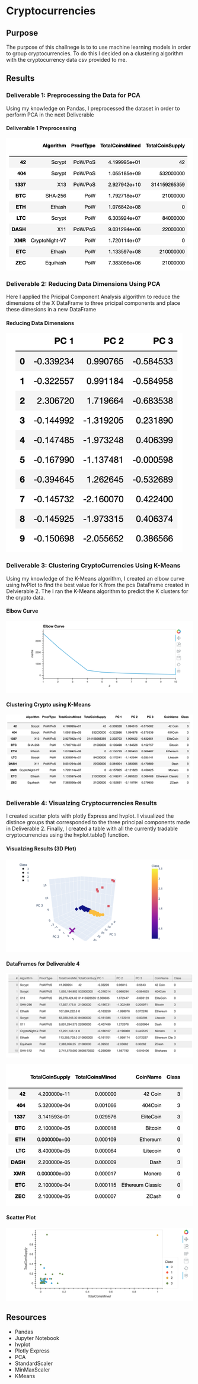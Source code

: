 # Cryptocurrencies
## Purpose 
The purpose of this challnege is to to use machine learning models in order to group cryptocurrencies. To do this I decided on a clustering algorithm with the cryptocurrency data csv provided to me.

## Results 
### Deliverable 1: Preprocessing the Data for PCA
Using my knowledge on Pandas, I preprocessed the dataset in order to perform PCA in the next Deliverable 

#### Deliverable 1 Preprocessing
![clean_crypto_df](./Cryptocurrencies/clean_crypto_df.png)

### Deliverable 2: Reducing Data Dimensions Using PCA
Here I applied the Pricipal Component Analysis algorithm to reduce the dimensions of the X DataFrame to three pricipal components and place these dimesions in a new DataFrame 

#### Reducing Data Dimensions 
![clean_crypto_pca](./Cryptocurrencies/clean_crypto_pca.png)

### Deliverable 3: Clustering CryptoCurrencies Using K-Means
Using my knowledge of the K-Means algorithm, I created an elbow curve using hvPlot to find the best value for K from the pcs DataFrame created in Delvierable 2. The I ran the K-Means algorithm to predict the K clusters for the crypto data.

#### Elbow Curve
![Elbow_Curve](./Cryptocurrencies/Elbow_Curve.png)

#### Clustering Crypto using K-Means
![Deliverable_3_clustered_df](./Cryptocurrencies/Deliverable_3_clustered_df.png)

### Deliverable 4: Visualzing Cryptocurrencies Results 
I created scatter plots with plotly Express and hvplot. I visualized the distince groups that corresponded to the three principal components made in Deliverable 2. Finally, I created a table with all the currently tradable cryptocurrencies using the hvplot.table() function.

#### Visualzing Results (3D Plot)
![3D_plot](./Cryptocurrencies/3D_Plot.png)

#### DataFrames for Deliverable 4
![hvplot_table](./Cryptocurrencies/hvplot_table.png)

![clustered_df](./Cryptocurrencies/clustered_df.png)

#### Scatter Plot
![crypto_scatter](./Cryptocurrencies/crypto_scatter.png)

## Resources
- Pandas
- Jupyter Notebook 
- hvplot
- Plotly Express
- PCA
- StandardScaler
- MinMaxScaler
- KMeans

